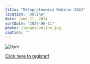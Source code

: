 ```yaml
---
title: "Metaproteomics Webinar 2024"
location: "Online"
date: June 11, 2024
sortDate: "2024-06-11"
photo: /images/online.jpg
caption: ""
---
```


![flyer](/images/webinar_2024_1.jpg)

[Click here to register!](https://www.ticketsource.co.uk/metaproteomics)
